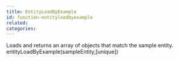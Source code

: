 ```yaml
---
title: EntityLoadByExample
id: function-entityloadbyexample
related:
categories:
---
```


Loads and returns an array of objects that match the sample entity.
entityLoadByExample(sampleEntity,[unique])